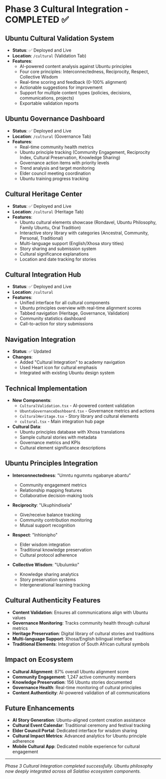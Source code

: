 # Phase 3 Cultural Integration - COMPLETED ✅

## Ubuntu Cultural Validation System
- **Status**: ✅ Deployed and Live
- **Location**: `/cultural` (Validation Tab)
- **Features**:
  - AI-powered content analysis against Ubuntu principles
  - Four core principles: Interconnectedness, Reciprocity, Respect, Collective Wisdom
  - Real-time scoring and feedback (0-100% alignment)
  - Actionable suggestions for improvement
  - Support for multiple content types (policies, decisions, communications, projects)
  - Exportable validation reports

## Ubuntu Governance Dashboard
- **Status**: ✅ Deployed and Live
- **Location**: `/cultural` (Governance Tab)
- **Features**:
  - Real-time community health metrics
  - Ubuntu principle tracking (Community Engagement, Reciprocity Index, Cultural Preservation, Knowledge Sharing)
  - Governance action items with priority levels
  - Trend analysis and target monitoring
  - Elder council meeting coordination
  - Ubuntu training progress tracking

## Cultural Heritage Center
- **Status**: ✅ Deployed and Live
- **Location**: `/cultural` (Heritage Tab)
- **Features**:
  - Ubuntu cultural elements showcase (Rondavel, Ubuntu Philosophy, Family Ubuntu, Oral Tradition)
  - Interactive story library with categories (Ancestral, Community, Personal, Traditional)
  - Multi-language support (English/Xhosa story titles)
  - Story sharing and submission system
  - Cultural significance explanations
  - Location and date tracking for stories

## Cultural Integration Hub
- **Status**: ✅ Deployed and Live
- **Location**: `/cultural`
- **Features**:
  - Unified interface for all cultural components
  - Ubuntu principles overview with real-time alignment scores
  - Tabbed navigation (Heritage, Governance, Validation)
  - Community statistics dashboard
  - Call-to-action for story submissions

## Navigation Integration
- **Status**: ✅ Updated
- **Changes**:
  - Added "Cultural Integration" to academy navigation
  - Used Heart icon for cultural emphasis
  - Integrated with existing Ubuntu design system

## Technical Implementation
- **New Components**:
  - `CulturalValidation.tsx` - AI-powered content validation
  - `UbuntuGovernanceDashboard.tsx` - Governance metrics and actions
  - `CulturalHeritage.tsx` - Story library and cultural elements
  - `cultural.tsx` - Main integration hub page
- **Cultural Data**:
  - Ubuntu principles database with Xhosa translations
  - Sample cultural stories with metadata
  - Governance metrics and KPIs
  - Cultural element significance descriptions

## Ubuntu Principles Integration
- **Interconnectedness**: "Umntu ngumntu ngabanye abantu"
  - Community engagement metrics
  - Relationship mapping features
  - Collaborative decision-making tools

- **Reciprocity**: "Ukuphindisela"
  - Give/receive balance tracking
  - Community contribution monitoring
  - Mutual support recognition

- **Respect**: "Inhlonipho"
  - Elder wisdom integration
  - Traditional knowledge preservation
  - Cultural protocol adherence

- **Collective Wisdom**: "Ubulumko"
  - Knowledge sharing analytics
  - Story preservation systems
  - Intergenerational learning tracking

## Cultural Authenticity Features
- **Content Validation**: Ensures all communications align with Ubuntu values
- **Governance Monitoring**: Tracks community health through cultural metrics
- **Heritage Preservation**: Digital library of cultural stories and traditions
- **Multi-language Support**: Xhosa/English bilingual interface
- **Traditional Elements**: Integration of South African cultural symbols

## Impact on Ecosystem
- **Cultural Alignment**: 87% overall Ubuntu alignment score
- **Community Engagement**: 1,247 active community members
- **Knowledge Preservation**: 156 Ubuntu stories documented
- **Governance Health**: Real-time monitoring of cultural principles
- **Content Authenticity**: AI-powered validation of all communications

## Future Enhancements
- **AI Story Generation**: Ubuntu-aligned content creation assistance
- **Cultural Event Calendar**: Traditional ceremony and festival tracking
- **Elder Council Portal**: Dedicated interface for wisdom sharing
- **Cultural Impact Metrics**: Advanced analytics for Ubuntu principle adherence
- **Mobile Cultural App**: Dedicated mobile experience for cultural engagement

---
*Phase 3 Cultural Integration completed successfully. Ubuntu philosophy now deeply integrated across all Salatiso ecosystem components.*
